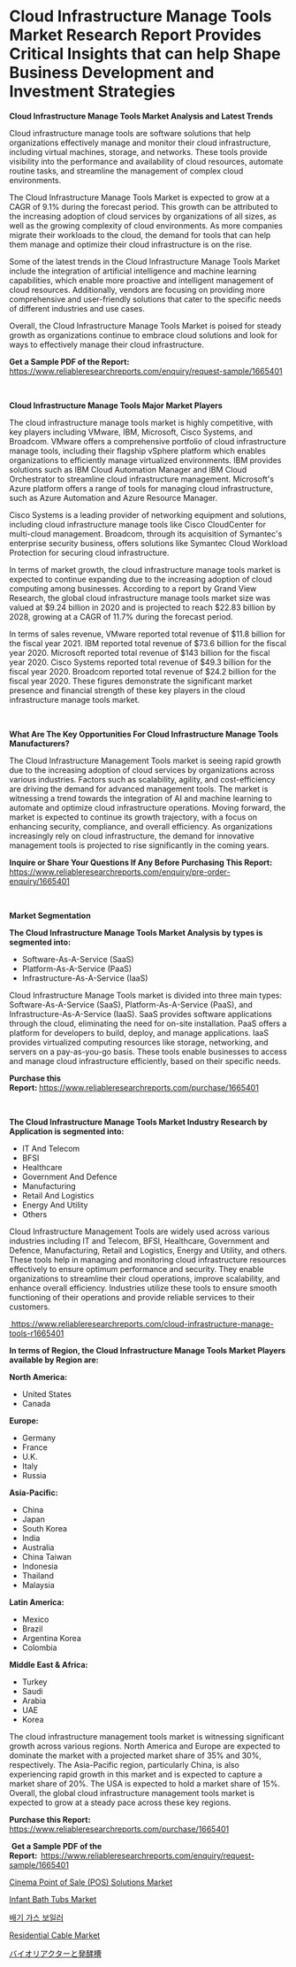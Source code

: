 <p><h1>Cloud Infrastructure Manage Tools Market Research Report Provides Critical Insights that can help Shape Business Development and Investment Strategies</h1></p><p><strong>Cloud Infrastructure Manage Tools Market Analysis and Latest Trends</strong></p>
<p><p>Cloud infrastructure manage tools are software solutions that help organizations effectively manage and monitor their cloud infrastructure, including virtual machines, storage, and networks. These tools provide visibility into the performance and availability of cloud resources, automate routine tasks, and streamline the management of complex cloud environments.</p><p>The Cloud Infrastructure Manage Tools Market is expected to grow at a CAGR of 9.1% during the forecast period. This growth can be attributed to the increasing adoption of cloud services by organizations of all sizes, as well as the growing complexity of cloud environments. As more companies migrate their workloads to the cloud, the demand for tools that can help them manage and optimize their cloud infrastructure is on the rise.</p><p>Some of the latest trends in the Cloud Infrastructure Manage Tools Market include the integration of artificial intelligence and machine learning capabilities, which enable more proactive and intelligent management of cloud resources. Additionally, vendors are focusing on providing more comprehensive and user-friendly solutions that cater to the specific needs of different industries and use cases.</p><p>Overall, the Cloud Infrastructure Manage Tools Market is poised for steady growth as organizations continue to embrace cloud solutions and look for ways to effectively manage their cloud infrastructure.</p></p>
<p><strong>Get a Sample PDF of the Report:&nbsp;</strong> <a href="https://www.reliableresearchreports.com/enquiry/request-sample/1665401">https://www.reliableresearchreports.com/enquiry/request-sample/1665401</a></p>
<p>&nbsp;</p>
<p><strong>Cloud Infrastructure Manage Tools Major Market Players</strong></p>
<p><p>The cloud infrastructure manage tools market is highly competitive, with key players including VMware, IBM, Microsoft, Cisco Systems, and Broadcom. VMware offers a comprehensive portfolio of cloud infrastructure manage tools, including their flagship vSphere platform which enables organizations to efficiently manage virtualized environments. IBM provides solutions such as IBM Cloud Automation Manager and IBM Cloud Orchestrator to streamline cloud infrastructure management. Microsoft's Azure platform offers a range of tools for managing cloud infrastructure, such as Azure Automation and Azure Resource Manager.</p><p>Cisco Systems is a leading provider of networking equipment and solutions, including cloud infrastructure manage tools like Cisco CloudCenter for multi-cloud management. Broadcom, through its acquisition of Symantec's enterprise security business, offers solutions like Symantec Cloud Workload Protection for securing cloud infrastructure.</p><p>In terms of market growth, the cloud infrastructure manage tools market is expected to continue expanding due to the increasing adoption of cloud computing among businesses. According to a report by Grand View Research, the global cloud infrastructure manage tools market size was valued at $9.24 billion in 2020 and is projected to reach $22.83 billion by 2028, growing at a CAGR of 11.7% during the forecast period.</p><p>In terms of sales revenue, VMware reported total revenue of $11.8 billion for the fiscal year 2021. IBM reported total revenue of $73.6 billion for the fiscal year 2020. Microsoft reported total revenue of $143 billion for the fiscal year 2020. Cisco Systems reported total revenue of $49.3 billion for the fiscal year 2020. Broadcom reported total revenue of $24.2 billion for the fiscal year 2020. These figures demonstrate the significant market presence and financial strength of these key players in the cloud infrastructure manage tools market.</p></p>
<p>&nbsp;</p>
<p><strong>What Are The Key Opportunities For Cloud Infrastructure Manage Tools Manufacturers?</strong></p>
<p><p>The Cloud Infrastructure Management Tools market is seeing rapid growth due to the increasing adoption of cloud services by organizations across various industries. Factors such as scalability, agility, and cost-efficiency are driving the demand for advanced management tools. The market is witnessing a trend towards the integration of AI and machine learning to automate and optimize cloud infrastructure operations. Moving forward, the market is expected to continue its growth trajectory, with a focus on enhancing security, compliance, and overall efficiency. As organizations increasingly rely on cloud infrastructure, the demand for innovative management tools is projected to rise significantly in the coming years.</p></p>
<p><strong>Inquire or Share Your Questions If Any Before Purchasing This Report:</strong> <a href="https://www.reliableresearchreports.com/enquiry/pre-order-enquiry/1665401">https://www.reliableresearchreports.com/enquiry/pre-order-enquiry/1665401</a></p>
<p>&nbsp;</p>
<p><strong>Market Segmentation</strong></p>
<p><strong>The Cloud Infrastructure Manage Tools Market Analysis by types is segmented into:</strong></p>
<p><ul><li>Software-As-A-Service (SaaS)</li><li>Platform-As-A-Service (PaaS)</li><li>Infrastructure-As-A-Service (IaaS)</li></ul></p>
<p><p>Cloud Infrastructure Manage Tools market is divided into three main types: Software-As-A-Service (SaaS), Platform-As-A-Service (PaaS), and Infrastructure-As-A-Service (IaaS). SaaS provides software applications through the cloud, eliminating the need for on-site installation. PaaS offers a platform for developers to build, deploy, and manage applications. IaaS provides virtualized computing resources like storage, networking, and servers on a pay-as-you-go basis. These tools enable businesses to access and manage cloud infrastructure efficiently, based on their specific needs.</p></p>
<p><strong>Purchase this Report:&nbsp;</strong><a href="https://www.reliableresearchreports.com/purchase/1665401">https://www.reliableresearchreports.com/purchase/1665401</a></p>
<p>&nbsp;</p>
<p><strong>The Cloud Infrastructure Manage Tools Market Industry Research by Application is segmented into:</strong></p>
<p><ul><li>IT And Telecom</li><li>BFSI</li><li>Healthcare</li><li>Government And Defence</li><li>Manufacturing</li><li>Retail And Logistics</li><li>Energy And Utility</li><li>Others</li></ul></p>
<p><p>Cloud Infrastructure Management Tools are widely used across various industries including IT and Telecom, BFSI, Healthcare, Government and Defence, Manufacturing, Retail and Logistics, Energy and Utility, and others. These tools help in managing and monitoring cloud infrastructure resources effectively to ensure optimum performance and security. They enable organizations to streamline their cloud operations, improve scalability, and enhance overall efficiency. Industries utilize these tools to ensure smooth functioning of their operations and provide reliable services to their customers.</p></p>
<p><a href="https://www.reliableresearchreports.com/cloud-infrastructure-manage-tools-r1665401">&nbsp;https://www.reliableresearchreports.com/cloud-infrastructure-manage-tools-r1665401</a></p>
<p><strong>In terms of Region, the Cloud Infrastructure Manage Tools Market Players available by Region are:</strong></p>
<p>
    <p> <strong> North America: </strong>
        <ul>
            <li>United States</li>
            <li>Canada</li>
        </ul>
        </p> 
    <p> <strong> Europe: </strong>
        <ul>
            <li>Germany</li>
            <li>France</li>
            <li>U.K.</li>
            <li>Italy</li>
            <li>Russia</li>
        </ul>
        </p> 
    <p> <strong> Asia-Pacific: </strong>
        <ul>
            <li>China</li>
            <li>Japan</li>
            <li>South Korea</li>
            <li>India</li>
            <li>Australia</li>
            <li>China Taiwan</li>
            <li>Indonesia</li>
            <li>Thailand</li>
            <li>Malaysia</li>
        </ul>
        </p> 
    <p> <strong> Latin America: </strong>
        <ul>
            <li>Mexico</li>
            <li>Brazil</li>
            <li>Argentina Korea</li>
            <li>Colombia</li>
        </ul>
        </p> 
    <p> <strong> Middle East & Africa: </strong>
        <ul>
            <li>Turkey</li>
            <li>Saudi</li>
            <li>Arabia</li>
            <li>UAE</li>
            <li>Korea</li>
        </ul>
    </p>
    </p>
<p><p>The cloud infrastructure management tools market is witnessing significant growth across various regions. North America and Europe are expected to dominate the market with a projected market share of 35% and 30%, respectively. The Asia-Pacific region, particularly China, is also experiencing rapid growth in this market and is expected to capture a market share of 20%. The USA is expected to hold a market share of 15%. Overall, the global cloud infrastructure management tools market is expected to grow at a steady pace across these key regions.</p></p>
<p><strong>Purchase this Report: </strong><a href="https://www.reliableresearchreports.com/purchase/1665401">https://www.reliableresearchreports.com/purchase/1665401</a></p>
<p>&nbsp;<strong>Get a Sample PDF of the Report:&nbsp;&nbsp;</strong><a href="https://www.reliableresearchreports.com/enquiry/request-sample/1665401">https://www.reliableresearchreports.com/enquiry/request-sample/1665401</a></p>
<p><strong></strong></p>
<p><p><a href="https://github.com/gladysalidde/Market-Research-Report-List-1/blob/main/cinema-point-of-sale-pos-solutions-market.md">Cinema Point of Sale (POS) Solutions Market</a></p><p><a href="https://issuu.com/reportprime-2/docs/infant-bath-tubs-market-size-2030.pptx">Infant Bath Tubs Market</a></p><p><a href="https://github.com/solomonbode85/Market-Research-Report-List-1/blob/main/123889161335.md">배기 가스 보일러</a></p><p><a href="https://www.linkedin.com/pulse/residential-cable-market-size-reveals-best-marketing-channels-9iy5f?trackingId=fJ77aHjIBgoilo%2BQdcZkfg%3D%3D">Residential Cable Market</a></p><p><a href="https://medium.com/@laceyzemlak1/%E3%83%90%E3%82%A4%E3%82%AA%E3%83%AA%E3%82%A2%E3%82%AF%E3%82%BF%E3%83%BC%E3%81%A8%E3%83%90%E3%82%A4%E3%82%AA%E3%83%95%E3%82%A7%E3%83%AB%E3%83%A1%E3%83%B3%E3%82%BF%E3%83%BC%E3%81%AE%E5%B8%82%E5%A0%B4%E3%83%A1%E3%83%88%E3%83%AA%E3%82%AF%E3%82%B9%E3%81%AE%E8%A7%A3%E8%AA%AD-%E5%B8%82%E5%A0%B4%E3%82%B7%E3%82%A7%E3%82%A2-%E3%83%88%E3%83%AC%E3%83%B3%E3%83%89-%E6%88%90%E9%95%B7%E3%83%91%E3%82%BF%E3%83%BC%E3%83%B3-c63af6c80748">バイオリアクターと発酵槽</a></p></p>
